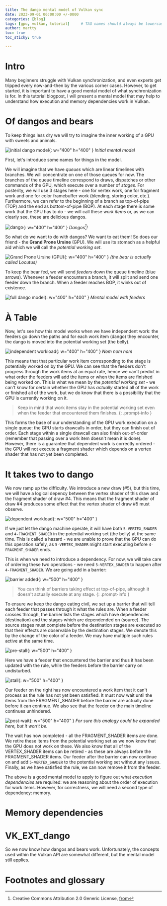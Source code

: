 ```yaml
---
title: The dango mental model of Vulkan sync
date: 2023-09-01 06:00:00 +/-0000
categories: [blog]
tags: [gpu, vulkan, tutorial]     # TAG names should always be lowercase
author: martty
toc: true
toc_sticky: true

---
```


# Intro

Many beginners struggle with Vulkan synchronization, and even experts get tripped every now-and-then by the various corner cases.
However, to get started, it is important to have a good mental model of what synchronization is for.
In this tutorial blogpost, I will present a mental model that may help to understand how execution and memory dependencies work in Vulkan.

# Of dangos and bears

To keep things less dry we will try to imagine the inner working of a GPU with sweets and animals.

![initial dango model](/assets/dango/initial_model.png){: w="400" h="400" }
_Initial mental model_

First, let's introduce some names for things in the model.

We will imagine that we have *queues* which are linear timelines with branches. We will concentrate on one of those queues for now.
The branches of the queue timeline correspond to draws, dispatches or other commands of the GPU, which execute over a number of *stages*. For posterity,
we will use 3 stages here - one for vertex work, one for fragment work and one for color framebuffer work (blending, storing color, etc.).
Furthermore, we can refer to the beginning of a branch as top-of-pipe (TOP) and the end as bottom-of-pipe (BOP). At each stage there is some work that the GPU has to do -
we will call these *work items* or, as we can clearly see, these are delicious dangos.

![dango](https://upload.wikimedia.org/wikipedia/commons/c/cf/Hanami_dango_by_gochie-_in_Seiryu-cho%2C_Kyoto.jpg){: w="400" h="400" }
_Dangos[^dango_attrib]!_

So what do we want to do with dangos? We want to eat them! So does our friend - the **Grand Prone Ursine** (GPU). We will use its stomach as a helpful aid
which we will call the *potential working set*.

![Grand Prone Ursine (GPU)](/assets/dango/gpu.png){: w="400" h="400" }
_(the bear is actually called Locutus)_

To keep the bear fed, we will send *feeders* down the queue timeline (blue arrows). Whenever a feeder encounters a branch, it will split and send one feeder down the branch.
When a feeder reaches BOP, it winks out of existence.

![full dango model](/assets/dango/full_model.png){: w="400" h="400" }
_Mental model with feeders_

# À Table

Now, let's see how this model works when we have independent work: the feeders go down the paths and for each work item (dango) they encounter, the dango is moved into the potential working set (the belly).

![independent workload](/assets/dango/independent.png){: w="400" h="400" }
_Nom nom nom_

This means that that particular work item corresponding to the stage is potentially worked on by the GPU.
We can see that the feeders don't progress through the work items at an equal rate, hence we can't predict in what order the feeders will add the items or when the items are finished being worked on.
This is what we mean by the *potential working set* - we can't know for certain whether the GPU has *actually* started all of the work or finished all of the work,
but we do know that there is a possibility that the GPU is currently working on it.

> Keep in mind that work items stay in the potential working set even when the feeder that encountered them finishes.
{: .prompt-info }

This forms the base of our understanding of the GPU work execution on a single queue: the GPU starts drawcalls in order, but they can finish out of order.
Each stage within a single drawcall can also finish out-of-order (remember that passing over a work item doesn't mean it is done). However, there is a guarantee that dependent work is correctly ordered - the GPU will not execute a fragment shader which depends on a vertex shader that has not yet been completed.

# It takes two to dango
We now ramp up the difficulty. We introduce a new draw (#5), but this time, we will have a logical depency between the vertex shader of this draw and the fragment shader of draw #4. This means that the fragment shader of draw #4 produces some effect that the vertex shader of draw #5 must observe.

![dependent workload](/assets/dango/dependent.png){: w="500" h="400" }

If we just let the dango machine operate, it will have both `5-VERTEX_SHADER` and `4-FRAGMENT_SHADER` in the potential working set (the belly) at the same time. This is called a hazard - we are unable to prove that the GPU can do this operation safely, as `5-VERTEX_SHADER` might start executing before `4-FRAGMENT_SHADER` ends.

This is when we need to introduce a dependency. For now, we will take care of ordering these two operations - we need `5-VERTEX_SHADER` to happen after `4-FRAGMENT_SHADER`.
We are going add in a barrier:

![barrier added](/assets/dango/barrier.png){: w="500" h="400" }

> You can think of barriers taking effect at top-of-pipe, although it doesn't actually execute at any stage.
{: .prompt-info }

To ensure we keep the dango eating civil, we set up a barrier that will tell each feeder that passes through it what the rules are. When a feeder crosses through, the barrier lists the stages which have dependencies (destination) and the stages which are dependended on (source). The source stages must complete before the destination stages are executed so that their effects are observable by the destination stages. We denote this by the change of the color of a feeder. We may have multiple such rules active at the same time.

![pre-stall](/assets/dango/pre-stall.png){: w="500" h="400" }

Here we have a feeder that encountered the barrier and thus it has been updated with the rule, while the feeders before the barrier carry on undisturbed.

![stall](/assets/dango/stall.png){: w="500" h="400" }

Our feeder on the right has now encountered a work item that it can't process as the rule has not yet been satisfied. It must now wait until the items from the FRAGMENT_SHADER before the barrier are actually done before it can continue.
We also see that the feeder on the main timeline continues unhindered.

![post-wait](/assets/dango/post-wait.png){: w="500" h="400" }
_For sure this analogy could be expanded here, but it won't be._

The wait has now completed - all the FRAGMENT_SHADER items are done. We retire these items from the potential working set as we now know that the GPU does not work on these. We also know that all of the VERTEX_SHADER items can be retired - as these are always before the FRAGMENT_SHADER items.
Our feeder after the barrier can now continue on and add `5-VERTEX_SHADER` to the potential working set without any issues.
Finally, as we have satisfied the rule, we can now remove it from the feeder.

The above is a good mental model to apply to figure out what *execution dependencies* are required: we are reasoning about the order of execution for work items. However, for correctness, we will need a second type of dependency: memory.

# Memory dependencies

# VK_EXT_dango

So we now know how dangos and bears work. Unfortunately, the concepts used within the Vulkan API are somewhat different, but the mental model still applies.

# Footnotes and glossary

[^dango_attrib]: Creative Commons Attribution 2.0 Generic License, [from](https://commons.wikimedia.org/wiki/File:Hanami_dango_by_gochie-_in_Seiryu-cho,_Kyoto.jpg)

